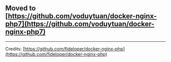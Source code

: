 ## Moved to [https://github.com/voduytuan/docker-nginx-php7](https://github.com/voduytuan/docker-nginx-php7)
---
Credits: [https://github.com/fideloper/docker-nginx-php](https://github.com/fideloper/docker-nginx-php)
